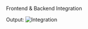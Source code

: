 Frontend & Backend Integration

Output:
![Integration](https://github.com/user-attachments/assets/8a9d8194-ec07-4034-88b4-cb93fdbaa388)
